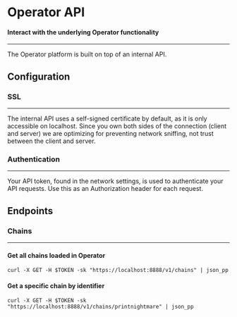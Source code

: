 
# Operator API

#### Interact with the underlying Operator functionality

---

The Operator platform is built on top of an internal API.

## Configuration 

### SSL

---

The internal API uses a self-signed certificate by default, as it is only accessible on localhost. Since
you own both sides of the connection (client and server) we are optimizing for preventing network sniffing, 
not trust between the client and server.

### Authentication 

--- 

Your API token, found in the network settings, is used to authenticate your API requests. Use this as an
Authorization header for each request.

## Endpoints 

### Chains

--- 

#### Get all chains loaded in Operator
```
curl -X GET -H $TOKEN -sk "https://localhost:8888/v1/chains" | json_pp
```

#### Get a specific chain by identifier
```
curl -X GET -H $TOKEN -sk "https://localhost:8888/v1/chains/printnightmare" | json_pp
```


